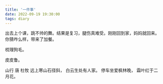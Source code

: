 ```yaml
---
title: '一件事'
date: 2022-09-19 19:30:00
tags: diary
---
```

出去上个课，跳不帅的舞。结果是复习，腿伤真难受。刚刚回到家，妈妈就回来。你猜咋么样，带来了加餐。

梳理狗毛。

皮皮鲁。

山行 唐 杜牧
远上寒山石径斜，
白云生处有人家。
停车坐爱枫林晚，
霜叶红于二月花。
